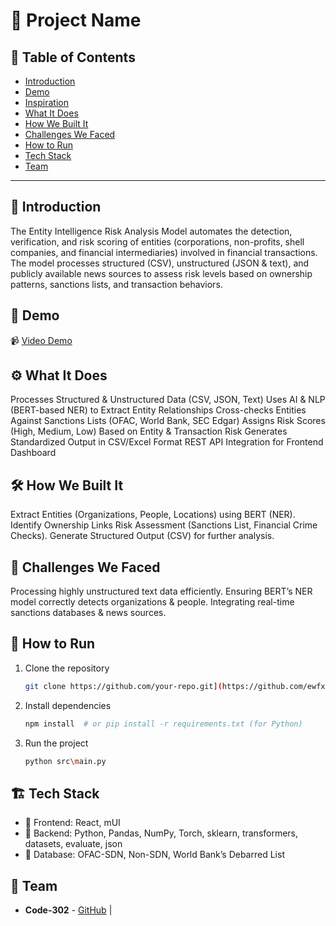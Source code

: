 # 🚀 Project Name

## 📌 Table of Contents
- [Introduction](#introduction)
- [Demo](#demo)
- [Inspiration](#inspiration)
- [What It Does](#what-it-does)
- [How We Built It](#how-we-built-it)
- [Challenges We Faced](#challenges-we-faced)
- [How to Run](#how-to-run)
- [Tech Stack](#tech-stack)
- [Team](#team)

---

## 🎯 Introduction
The Entity Intelligence Risk Analysis Model automates the detection, verification, and risk scoring of entities (corporations, non-profits, shell companies, and financial intermediaries) involved in financial transactions. The model processes structured (CSV), unstructured (JSON & text), and publicly available news sources to assess risk levels based on ownership patterns, sanctions lists, and transaction behaviors.


## 🎥 Demo 
📹 [Video Demo](https://github.com/ewfx/aidel-code-302/tree/main/artifacts/demo)   

## ⚙️ What It Does
Processes Structured & Unstructured Data (CSV, JSON, Text)
Uses AI & NLP (BERT-based NER) to Extract Entity Relationships
Cross-checks Entities Against Sanctions Lists (OFAC, World Bank, SEC Edgar)
Assigns Risk Scores (High, Medium, Low) Based on Entity & Transaction Risk
Generates Standardized Output in CSV/Excel Format
REST API Integration for Frontend Dashboard

## 🛠️ How We Built It
Extract Entities (Organizations, People, Locations) using BERT (NER).
Identify Ownership Links 
Risk Assessment (Sanctions List, Financial Crime Checks).
Generate Structured Output (CSV) for further analysis.


## 🚧 Challenges We Faced
Processing highly unstructured text data efficiently.
Ensuring BERT’s NER model correctly detects organizations & people.
Integrating real-time sanctions databases & news sources.

## 🏃 How to Run
1. Clone the repository  
   ```sh
   git clone https://github.com/your-repo.git](https://github.com/ewfx/aidel-code-302.git
   ```
2. Install dependencies  
   ```sh
   npm install  # or pip install -r requirements.txt (for Python)
   ```
3. Run the project  
   ```sh
   python src\main.py
   ```

## 🏗️ Tech Stack
- 🔹 Frontend: React, mUI
- 🔹 Backend: Python, Pandas, NumPy, Torch, sklearn, transformers, datasets, evaluate, json
- 🔹 Database: OFAC-SDN, Non-SDN, World Bank’s Debarred List

## 👥 Team
- **Code-302** - [GitHub](https://github.com/ewfx/aidel-code-302) | 
